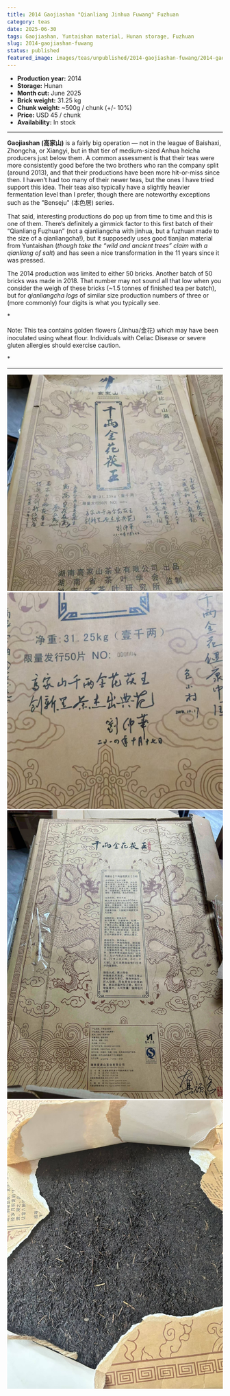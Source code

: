```yaml
---
title: 2014 Gaojiashan "Qianliang Jinhua Fuwang" Fuzhuan
category: teas
date: 2025-06-30
tags: Gaojiashan, Yuntaishan material, Hunan storage, Fuzhuan
slug: 2014-gaojiashan-fuwang
status: published
featured_image: images/teas/unpublished/2014-gaojiashan-fuwang/2014-gaojiashan-fuwang-wrapper-front.jpg
---
```


- **Production year:** 2014
- **Storage:** Hunan
- **Month cut:** June 2025
- **Brick weight:** 31.25 kg 
- **Chunk weight:** ~500g / chunk (+/- 10%) 
- **Price:** USD 45 / chunk
- **Availability:** In stock


---

**Gaojiashan (高家山)** is a fairly big operation — not in the league of Baishaxi, Zhongcha, or Xiangyi, but in that tier of medium-sized Anhua heicha producers just below them. A common assessment is that their teas were more consistently good before the two brothers who ran the company split (around 2013), and that their productions have been more hit-or-miss since then. I haven’t had too many of their newer teas, but the ones I have tried support this idea. Their teas also typically have a slightly heavier fermentation level than I prefer, though there are noteworthy exceptions such as the "Benseju" (本色居) series.

That said, interesting productions do pop up from time to time and this is one of them. There’s definitely a gimmick factor to this first batch of their “Qianliang Fuzhuan” (not a qianliangcha with jinhua, but a fuzhuan made to the size of a qianliangcha!), but it supposedly uses good tianjian material from Yuntaishan (*though take the “wild and ancient trees” claim with a qianliang of salt*) and has seen a nice transformation in the 11 years since it was pressed.

The 2014 production was limited to either 50 bricks. Another batch of 50 bricks was made in 2018. That number may not sound all that low when you consider the weigh of these bricks (~1.5 tonnes of finished tea per batch), but for *qianliangcha logs* of similar size production numbers of three or (more commonly) four digits is what you typically see.

*<p class="small-paragraph">
Note: This tea contains golden flowers (Jinhua/金花) which may have been inoculated using wheat flour. Individuals with Celiac Disease or severe gluten allergies should exercise caution.
</p>*

---


![Wrapper front](/images/teas/unpublished/2014-gaojiashan-fuwang/2014-gaojiashan-fuwang-wrapper-front.jpg)
![Wrapper signature](/images/teas/unpublished/2014-gaojiashan-fuwang/2014-gaojiashan-fuwang-signature.jpg)
![Wrapper back](/images/teas/unpublished/2014-gaojiashan-fuwang/2014-gaojiashan-fuwang-wrapper-back.jpg)
![Unwrapped brick](/images/teas/unpublished/2014-gaojiashan-fuwang/2014-gaojiashan-fuwang-unwrapped-brick.jpg)
 